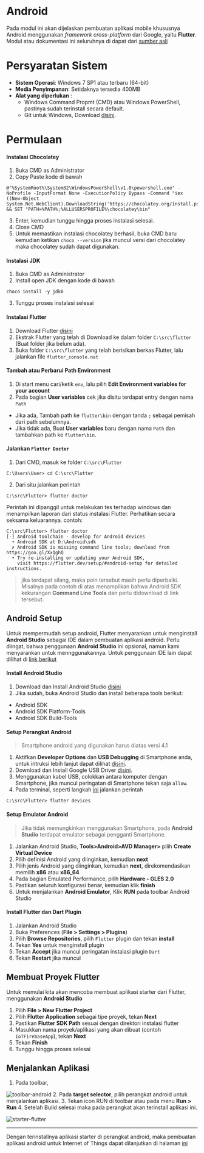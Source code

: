 # Android

Pada modul ini akan dijelaskan pembuatan aplikasi mobile khususnya Android menggunakan _framework cross-platform_ dari Google, yaitu **Flutter**. Modul atau dokumentasi ini seluruhnya di dapat dari [sumber asli](https://flutter.dev/docs/get-started/install/windows)

# Persyaratan Sistem

- **Sistem Operasi**: Windows 7 SP1 atau terbaru (64-bit)
- **Media Penyimpanan**: Setidaknya tersedia 400MB
- **Alat yang diperlukan** :
  - Windows Command Propmt (CMD) atau Windows PowerShell, pastinya sudah terinstall secara default.
  - Git untuk Windows, Download [disini](https://git-scm.com/download/win).

# Permulaan

#### Instalasi Chocolatey

1. Buka CMD as Administrator
2. Copy Paste kode di bawah
```
@"%SystemRoot%\System32\WindowsPowerShell\v1.0\powershell.exe" -NoProfile -InputFormat None -ExecutionPolicy Bypass -Command "iex ((New-Object System.Net.WebClient).DownloadString('https://chocolatey.org/install.ps1'))" && SET "PATH=%PATH%;%ALLUSERSPROFILE%\chocolatey\bin"
```
3. Enter, kemudian tunggu hingga proses instalasi selesai.
4. Close CMD
5. Untuk memastikan instalasi chocolatey berhasil, buka CMD baru kemudian
   ketikan `choco --version` jika muncul versi dari chocolatey maka chocolatey
   sudah dapat digunakan.

#### Instalasi JDK

1. Buka CMD as Administrator
2. Install open JDK dengan kode di bawah
```
choco install -y jdk8
```
3. Tunggu proses instalasi selesai

#### Instalasi Flutter

1. Download Flutter [disini](https://storage.googleapis.com/flutter_infra/releases/stable/windows/flutter_windows_v1.2.1-stable.zip)
2. Ekstrak Flutter yang telah di Download ke dalam folder `C:\src\flutter` (Buat folder jika belum ada).
3. Buka folder `C:\src\flutter` yang telah berisikan berkas Flutter, lalu jalankan file `flutter_console.nat`

#### Tambah atau Perbarui Path Environment

1. Di start menu cari/ketik `env`, lalu pilih **Edit Environment variables for your account**
2. Pada bagian **User variables** cek jika disitu terdapat entry dengan nama `Path`
  - Jika ada, Tambah path ke `flutter\bin` dengan tanda `;` sebagai pemisah dari path sebelumnya.
  - Jika tidak ada, Buat **User variables** baru dengan nama `Path` dan tambahkan path ke `flutter\bin`.

#### Jalankan `Flutter Doctor`

1. Dari CMD, masuk ke folder `C:\src\Flutter`

```
C:\Users\User> cd C:\src\Flutter
```

2. Dari situ jalankan perintah

```
C:\src\Flutter> flutter doctor
```

Perintah ini dipanggil untuk melakukan tes terhadap windows dan menampilkan laporan dari status instalasi Flutter. Perhatikan secara seksama keluarannya.
contoh:

```
C:\src\Flutter> flutter doctor
[-] Android toolchain - develop for Android devices
  • Android SDK at D:\Android\sdk
  ✗ Android SDK is missing command line tools; download from https://goo.gl/XxQghQ
  • Try re-installing or updating your Android SDK,
    visit https://flutter.dev/setup/#android-setup for detailed instructions.
```

> jika terdapat silang, maka poin tersebut masih perlu diperbaiki. Misalnya pada contoh di atas menampilkan bahwa Android SDK kekurangan **Command Line Tools** 
> dan perlu didownload di link tersebut.

## Android Setup

Untuk mempermudah setup android, Flutter menyarankan untuk menginstall **Android Studio** sebagai IDE dalam pembuatan aplikasi android. Perlu diingat, bahwa 
penggunaan **Android Studio** ini opsional, namun kami menyarankan untuk mennggunakannya. Untuk penggunaan IDE lain dapat dilihat di [link berikut](https://flutter.dev/docs/get-started/editor?tab=androidstudio)

#### Install Android Studio
1. Download dan Install Android Studio [disini](https://developer.android.com/studio)
2. Jika sudah, buka Android Studio dan install beberapa tools berikut:
  - Android SDK
  - Android SDK Platform-Tools
  - Android SDK Build-Tools

#### Setup Perangkat Android
> Smartphone android yang digunakan harus diatas versi 4.1

1. Aktifkan **Developer Options** dan **USB Debugging** di Smartphone anda, untuk intruksi lebih lanjut dapat dilihat [disini](https://developer.android.com/studio/debug/dev-options).
2. Download dan Install Google USB Driver [disini](https://developer.android.com/studio/run/win-usb).
3. Menggunakan kabel USB, colokkan antara komputer dengan Smartphone, jika muncul peringatan di Smartphone tekan saja `allow`.
4. Pada terminal, seperti langkah [ini](http://localhost:3000/#/android_prerequisite?id=jalankan-flutter-doctor) jalankan perintah
```
C:\src\Flutter> flutter devices
```

#### Setup Emulator Android
> Jika tidak memungkinkan menggunakan Smartphone, pada **Android Studio** terdapat emulator sebagai pengganti Smartphone.

1. Jalankan Android Studio, **Tools>Android>AVD Manager>** pilih **Create Virtual Device**
2. Pilih definisi Android yang diinginkan, kemudian **next**
3. Pilih jenis Android yang diinginkan, kemudian **next**, direkomendasikan memilih __x86__ atau __x86_64__
4. Pada bagian Emulated Performance, pilih **Hardware - GLES 2.0**
5. Pastikan seluruh konfigurasi benar, kemudian klik **finish**
6. Untuk menjalankan **Android Emulator**, Klik **RUN** pada toolbar Android Studio

#### Install Flutter dan Dart Plugin

1. Jalankan Android Studio
2. Buka Preferences (**File > Settings > Plugins**)
3. Pilih **Browse Repositories**, pilih `Flutter` plugin dan tekan **install**
4. Tekan **Yes** untuk menginstall plugin
5. Tekan **Accept** jika muncul peringatan instalasi plugin `Dart`
6. Tekan **Restart** jika muncul


## Membuat Proyek Flutter

Untuk memulai kita akan mencoba membuat aplikasi starter dari Flutter, menggunakan **Android Studio**
1. Pilih **File > New Flutter Project**
2. Pilih **Flutter Application** sebagai tipe proyek, tekan **Next**
3. Pastikan **Flutter SDK Path** sesuai dengan direktori instalasi flutter
4. Masukkan nama proyek/aplikasi yang akan dibuat (contoh `IoTFirebaseApp`), tekan **Next**
5. Tekan **Finish**
6. Tunggu hingga proses selesai

## Menjalankan Aplikasi

1. Pada toolbar,

![toolbar-android](https://flutter.dev/assets/tools/android-studio/main-toolbar-857fe8c36d38020e27b502ec643ea8b1716edbe150cc6e39e3560f8fb7bda5b2.png)
2. Pada **target selector**, pilih perangkat android untuk menjalankan aplikasi. 
3. Tekan icon RUN di toolbar atau pada menu **Run > Run**
4. Setelah Build selesai maka pada perangkat akan terinstall aplikasi ini.

![starter-flutter](https://flutter.dev/assets/get-started/ios/starter-app-5e284e57b8dce587ea1dfdac7da616e6ec9dc263a409a9a8f99cf836340f47b8.png)

---

Dengan terinstallnya aplikasi starter di perangkat android, maka pembuatan aplikasi android untuk Internet of Things dapat dilanjutkan di halaman [ini](http://localhost:3000/#/android_coding)
